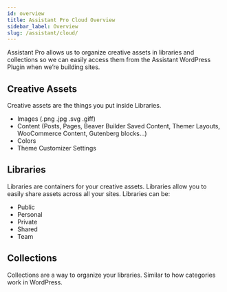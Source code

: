 ```yaml
---
id: overview
title: Assistant Pro Cloud Overview
sidebar_label: Overview
slug: /assistant/cloud/
---
```


Assistant Pro allows us to organize creative assets in libraries and collections so we can easily access them from the Assistant WordPress Plugin when we’re building sites.

## Creative Assets

Creative assets are the things you put inside Libraries.  

* Images (.png .jpg .svg .giff)
* Content (Posts, Pages, Beaver Builder Saved Content, Themer Layouts, WooCommerce Content, Gutenberg blocks...)
* Colors
* Theme Customizer Settings

## Libraries

Libraries are containers for your creative assets.  Libraries allow you to easily share assets across all your sites. Libraries can be:

* Public
* Personal
* Private
* Shared
* Team

## Collections

Collections are a way to organize your libraries. Similar to how categories work in WordPress.

